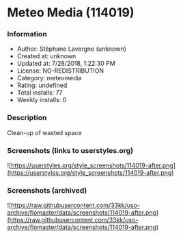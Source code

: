 # Meteo Media (114019)

### Information
- Author: Stéphane Lavergne (unknown)
- Created at: unknown
- Updated at: 7/28/2018, 1:22:30 PM
- License: NO-REDISTRIBUTION
- Category: meteomedia
- Rating: undefined
- Total installs: 77
- Weekly installs: 0


### Description
Clean-up of wasted space


### Screenshots (links to userstyles.org)
![https://userstyles.org/style_screenshots/114019-after.png](https://userstyles.org/style_screenshots/114019-after.png)


### Screenshots (archived)
![https://raw.githubusercontent.com/33kk/uso-archive/flomaster/data/screenshots/114019-after.png](https://raw.githubusercontent.com/33kk/uso-archive/flomaster/data/screenshots/114019-after.png)
